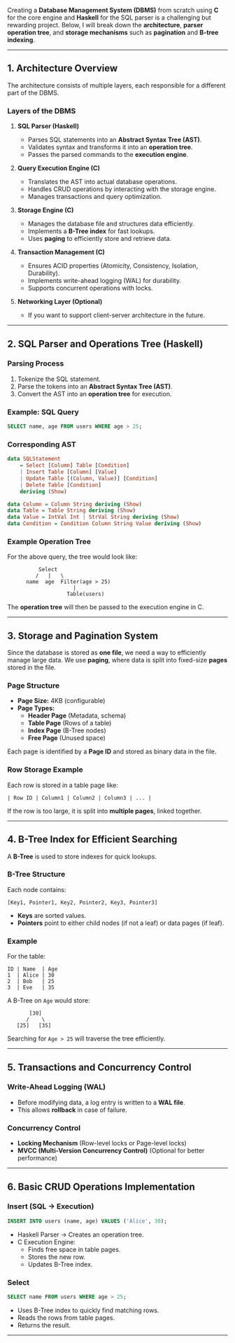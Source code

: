 Creating a **Database Management System (DBMS)** from scratch using **C** for the core engine and **Haskell** for the SQL parser is a challenging but rewarding project. Below, I will break down the **architecture**, **parser operation tree**, and **storage mechanisms** such as **pagination** and **B-tree indexing**.

---

## **1. Architecture Overview**

The architecture consists of multiple layers, each responsible for a different part of the DBMS.

### **Layers of the DBMS**
1. **SQL Parser (Haskell)**  
   - Parses SQL statements into an **Abstract Syntax Tree (AST)**.
   - Validates syntax and transforms it into an **operation tree**.
   - Passes the parsed commands to the **execution engine**.

2. **Query Execution Engine (C)**
   - Translates the AST into actual database operations.
   - Handles CRUD operations by interacting with the storage engine.
   - Manages transactions and query optimization.

3. **Storage Engine (C)**
   - Manages the database file and structures data efficiently.
   - Implements a **B-Tree index** for fast lookups.
   - Uses **paging** to efficiently store and retrieve data.

4. **Transaction Management (C)**
   - Ensures ACID properties (Atomicity, Consistency, Isolation, Durability).
   - Implements write-ahead logging (WAL) for durability.
   - Supports concurrent operations with locks.

5. **Networking Layer (Optional)**
   - If you want to support client-server architecture in the future.

---

## **2. SQL Parser and Operations Tree (Haskell)**

### **Parsing Process**
1. Tokenize the SQL statement.
2. Parse the tokens into an **Abstract Syntax Tree (AST)**.
3. Convert the AST into an **operation tree** for execution.

### **Example: SQL Query**
```sql
SELECT name, age FROM users WHERE age > 25;
```

### **Corresponding AST**
```haskell
data SQLStatement
    = Select [Column] Table [Condition]
    | Insert Table [Column] [Value]
    | Update Table [(Column, Value)] [Condition]
    | Delete Table [Condition]
    deriving (Show)

data Column = Column String deriving (Show)
data Table = Table String deriving (Show)
data Value = IntVal Int | StrVal String deriving (Show)
data Condition = Condition Column String Value deriving (Show)
```

### **Example Operation Tree**
For the above query, the tree would look like:

```
          Select
         /   |   \
      name  age  Filter(age > 25)
                     |
                   Table(users)
```

The **operation tree** will then be passed to the execution engine in C.

---

## **3. Storage and Pagination System**

Since the database is stored as **one file**, we need a way to efficiently manage large data. We use **paging**, where data is split into fixed-size **pages** stored in the file.

### **Page Structure**
- **Page Size:** 4KB (configurable)
- **Page Types:**
  - **Header Page** (Metadata, schema)
  - **Table Page** (Rows of a table)
  - **Index Page** (B-Tree nodes)
  - **Free Page** (Unused space)

Each page is identified by a **Page ID** and stored as binary data in the file.

### **Row Storage Example**
Each row is stored in a table page like:
```
| Row ID | Column1 | Column2 | Column3 | ... |
```

If the row is too large, it is split into **multiple pages**, linked together.

---

## **4. B-Tree Index for Efficient Searching**

A **B-Tree** is used to store indexes for quick lookups.

### **B-Tree Structure**
Each node contains:
```
[Key1, Pointer1, Key2, Pointer2, Key3, Pointer3]
```
- **Keys** are sorted values.
- **Pointers** point to either child nodes (if not a leaf) or data pages (if leaf).

### **Example**
For the table:
```
ID | Name  | Age
1  | Alice | 30
2  | Bob   | 25
3  | Eve   | 35
```
A B-Tree on `Age` would store:
```
       [30]
      /    \
   [25]   [35]
```
Searching for `Age > 25` will traverse the tree efficiently.

---

## **5. Transactions and Concurrency Control**

### **Write-Ahead Logging (WAL)**
- Before modifying data, a log entry is written to a **WAL file**.
- This allows **rollback** in case of failure.

### **Concurrency Control**
- **Locking Mechanism** (Row-level locks or Page-level locks)
- **MVCC (Multi-Version Concurrency Control)** (Optional for better performance)

---

## **6. Basic CRUD Operations Implementation**

### **Insert (SQL → Execution)**
```sql
INSERT INTO users (name, age) VALUES ('Alice', 30);
```
- Haskell Parser → Creates an operation tree.
- C Execution Engine:
  - Finds free space in table pages.
  - Stores the new row.
  - Updates B-Tree index.

### **Select**
```sql
SELECT name FROM users WHERE age > 25;
```
- Uses B-Tree index to quickly find matching rows.
- Reads the rows from table pages.
- Returns the result.

---
